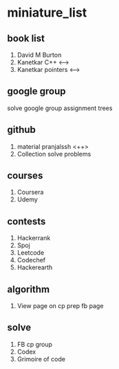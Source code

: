 # miniature_list

## book list
1. David M Burton
2. Kanetkar C++ <-->
3. Kanetkar pointers <-->

## google group
solve google group assignment trees

## github 
1. material pranjalssh <++>
2. Collection solve problems

## courses
1. Coursera
2. Udemy

## contests
1. Hackerrank
2. Spoj
3. Leetcode
4. Codechef
5. Hackerearth

## algorithm
1. View page on cp prep fb page

## solve
1. FB cp group
2. Codex
3. Grimoire of code
